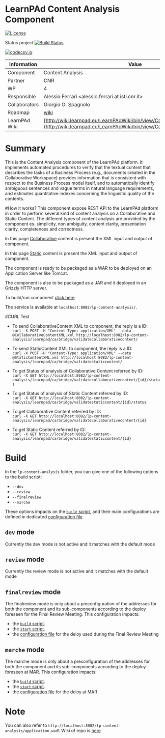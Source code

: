 LearnPAd Content Analysis Component
==================
[![License](https://img.shields.io/badge/License-GPL-blue.svg)](https://github.com/ISTI-FMT-LearnPAd/ContentAnalysisComponent/blob/master/LICENSE) 




Status project [![Build Status](https://travis-ci.org/ISTI-FMT-LearnPAd/ContentAnalysisComponent.svg?branch=develop)](https://travis-ci.org/ISTI-FMT-LearnPAd/ContentAnalysisComponent)

[![codecov.io](https://codecov.io/github/ISTI-FMT-LearnPAd/ContentAnalysisComponent/coverage.svg?branch=develop)](https://codecov.io/github/ISTI-FMT-LearnPAd/ContentAnalysisComponent?branch=develop)


Information   | Value
------------- | --------
Component     | Content Analysis
Partner       | CNR
WP            | 4
Responsible   | Alessio Ferrari <alessio.ferrari at isti.cnr.it>
Collaborators | Giorgio O. Spagnolo <spagnolo at isti.cnr.it>
Roadmap       | [wiki](https://github.com/ISTI-FMT-LearnPAd/ContentAnalysisComponent/wiki)
LearnPAd Wiki | [http://wiki.learnpad.eu/LearnPAdWiki/bin/view/Component/Content+Analysis](http://wiki.learnpad.eu/LearnPAdWiki/bin/view/Component/Content+Analysis)

# Summary
This is the Content Analysis component of the LearnPAd platform. It implements automated procedures to verify that the textual content that describes the tasks of a
Business Process (e.g., documents created in the Collaborative Workspace) provides information
that is consistent with respect to the Business Process model itself, and to automatically identify
ambiguous sentences and vague terms in natural language requirements, and estimates quantitative
indexes concerning the linguistic quality of the contents. 

#How it works?
This component expose REST API to the LearnPAd platform 
in order to perform several kind of content analysis on a Collaborative and Static Content. 
The different types of content analysis are provided by the component es. simplicity, non ambiguity, content clarity, presentation clarity, completeness and correctness.

In this page [Collaborative](http://wiki.learnpad.eu/LearnPAdWiki/bin/view/Component/Collaborative+Content+Analysis) content is present the XML input and output of component.

In this page [Static](http://wiki.learnpad.eu/LearnPAdWiki/bin/view/Component/Static+Content+Analysis) content is present the XML input and output of component.

The component is ready to be packaged as a WAR to be deployed on an Application Server like Tomcat.

The component is also to be packaged as a JAR and it deployed in an Grizzly HTTP server.

To build/run component [click here](https://github.com/ISTI-FMT-LearnPAd/ContentAnalysisComponent/wiki/Build-Run-Component)

The service is available at `localhost:8082/lp-content-analysis/`.



#CURL Test
 * To send CollaborativeContent XML to component, the reply is a ID:  
`curl -X POST -H "Content-Type: application/XML" --data @CollaborativeContentXML.xml http://localhost:8082/lp-content-analysis/learnpad/ca/bridge/validatecollaborativecontent/`

* To send StaticContent XML to component, the reply is a ID:  
`curl -X POST -H "Content-Type: application/XML" --data @StaticContentXML.xml http://localhost:8082/lp-content-analysis/learnpad/ca/bridge/validatestaticcontent/`

* To get Status of analysis of Collaborative Content referred by ID:  
`curl -X GET http://localhost:8082/lp-content-analysis/learnpad/ca/bridge/validatecollaborativecontent/{id}/status`

* To get Status of analysis of Static Content referred by ID:  
`curl -X GET http://localhost:8082/lp-content-analysis/learnpad/ca/bridge/validatestaticcontent/{id}/status`

* To get Collaborative Content referred by ID:  
`curl -X GET http://localhost:8082/lp-content-analysis/learnpad/ca/bridge/validatecollaborativecontent/{id}`
* To get Static Content referred by ID:  
`curl -X GET http://localhost:8082/lp-content-analysis/learnpad/ca/bridge/validatestaticcontent/{id}`

# Build
In the `lp-content-analysis` folder, you can give one of the following options to
the build script:
* `--dev`
* `--review`
* `--finalreview`
* `--marche`

These options impacts on the [`build` script](https://github.com/LearnPAd/learnpad/blob/master/lp-content-analysis/build), and
their main configurations are defined in dedicated [configuration file](https://github.com/LearnPAd/learnpad/blob/master/lp-content-analysis/src/main/resources/).

## `dev` mode
Currently the dev mode is not active and it matches with the default mode

## `review` mode
Currently the review mode is not active and it matches with the default mode

## `finalreview` mode
The finalreview mode is only about a preconfiguration of the addresses for
both the component and its sub-components according to the deploy foreseen for the Final Review Meeting. 
This configuration impacts:
* the [`build` script](https://github.com/LearnPAd/learnpad/blob/master/lp-content-analysis/build).
* the [`start` script](https://github.com/LearnPAd/learnpad/blob/master/lp-content-analysis/scripts/start-finalreview).
* the [configuration file](https://github.com/LearnPAd/learnpad/blob/master/lp-content-analysis/src/main/resources/configFinalReview.properties) for the deloy used during the Final Review Meeting


## `marche` mode
The marche mode is only about a preconfiguration of the addresses for
both the component and its sub-components according to the deploy foreseen at MAR.
This configuration impacts:
* the [`build` script](https://github.com/LearnPAd/learnpad/blob/master/lp-content-analysis/build).
* the [`start` script](https://github.com/LearnPAd/learnpad/blob/master/lp-content-analysis/scripts/start-marche).
* the [configuration file](https://github.com/LearnPAd/learnpad/blob/master/lp-content-analysis/src/main/resources/componentMarche.properties) for the deloy at MAR

# Note
You can also refer to 
`http://localhost:8082/lp-content-analysis/application.wadl`
Wiki of repo is [here](https://github.com/ISTI-FMT-LearnPAd/ContentAnalysisComponent/wiki)


